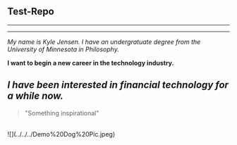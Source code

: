 ## Test-Repo ##
---
---
*My name is Kyle Jensen. I have an undergratuate degree from the University of Minnesota in Philosophy.*
</br>

**I want to begin a new career in the technology industry.**
<br>

***I have been interested in financial technology for a while now.***
<br>
---
> "Something inspirational"

<br>
![](../../../Demo%20Dog%20Pic.jpeg)
